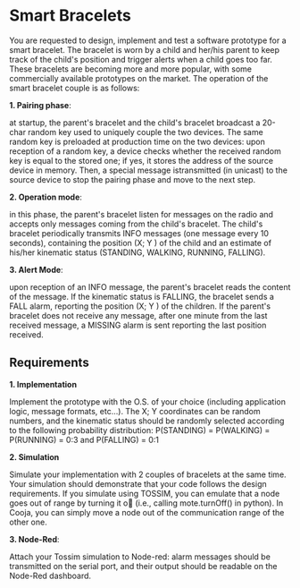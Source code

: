 # Smart Bracelets

You are requested to design, implement and test a software prototype for a smart bracelet. The bracelet is worn by a child and her/his parent to keep track of the child's position and trigger alerts when a child goes too far. These bracelets are becoming more and more popular, with some commercially available prototypes on the market. The operation of the smart bracelet couple is as follows:

**1. Pairing phase**: 

at startup, the parent's bracelet and the child's bracelet broadcast a 20-char random key used to uniquely couple the two devices. The same random key is preloaded at production time on the two devices: upon reception of a random key, a device checks whether the received random key is equal to the stored one; if yes, it stores the address of the source device in memory. Then, a special message istransmitted (in unicast) to the source device to stop the pairing phase and move to the next step.

**2. Operation mode**: 

in this phase, the parent's bracelet listen for messages on the radio and accepts only messages coming from the child's bracelet. The child's bracelet periodically transmits INFO messages (one message every 10 seconds), containing the position (X; Y ) of the child and an estimate of his/her kinematic status (STANDING, WALKING, RUNNING, FALLING).

**3. Alert Mode**: 

upon reception of an INFO message, the parent's bracelet reads the content of the message. If the kinematic status is FALLING, the bracelet sends a FALL alarm, reporting the position (X; Y ) of the children. If the parent's bracelet does not receive any message, after one minute from the last received message, a MISSING alarm is sent reporting the last position received.


## Requirements

**1. Implementation** 

Implement the prototype with the O.S. of your choice (including application logic, message formats, etc...). The X; Y coordinates can be random numbers, and the kinematic status should be randomly selected according to the following probability distribution: P(STANDING) = P(WALKING) = P(RUNNING) = 0:3 and P(FALLING) = 0:1

**2. Simulation** 

Simulate your implementation with 2 couples of bracelets at the same time. Your simulation should demonstrate that your code follows the
design requirements. If you simulate using TOSSIM, you can emulate that a node goes out of range by turning it o (i.e., calling mote.turnOff() in python). In Cooja, you can simply move a node out of the communication range of the other one. 

**3. Node-Red**:

Attach your Tossim simulation to Node-red: alarm messages should be transmitted on the serial port, and their output should be readable on the Node-Red dashboard.
